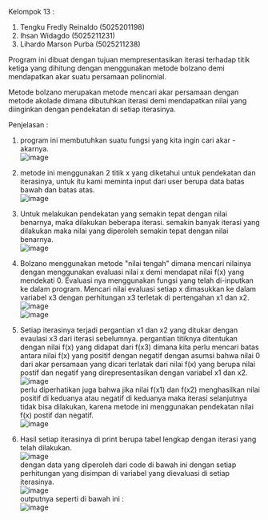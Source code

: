 Kelompok 13 :
1. Tengku Fredly Reinaldo (5025201198)
2. Ihsan Widagdo (5025211231)
3. Lihardo Marson Purba (5025211238)

Program ini dibuat dengan tujuan mempresentasikan iterasi terhadap titik ketiga yang dihitung dengan menggunakan metode bolzano demi mendapatkan akar suatu persamaan                                     polinomial.

Metode bolzano merupakan metode mencari akar persamaan dengan metode akolade dimana dibutuhkan iterasi demi mendapatkan nilai yang diinginkan dengan pendekatan di setiap iterasinya.

Penjelasan :
1. program ini membutuhkan suatu fungsi yang kita ingin cari akar - akarnya.\
![image](https://user-images.githubusercontent.com/95538168/198034154-ceb8c3aa-be2a-41f8-8468-fc6324691667.png)

2. metode ini menggunakan 2 titik x yang diketahui untuk pendekatan dan iterasinya, untuk itu kami meminta input dari user berupa data batas bawah dan batas atas.\
![image](https://user-images.githubusercontent.com/95538168/198035010-52d900c9-9b5c-498b-9052-fb2eaff8d555.png)

3. Untuk melakukan pendekatan yang semakin tepat dengan nilai benarnya, maka dilakukan beberapa iterasi. semakin banyak iterasi yang dilakukan maka nilai yang diperoleh    semakin tepat dengan nilai benarnya.
\
![image](https://user-images.githubusercontent.com/95538168/198036427-d20e3d56-45e3-4ce0-83c6-702f9706e8fd.png)

4. Bolzano menggunakan metode "nilai tengah" dimana mencari nilainya dengan menggunakan evaluasi nilai x demi mendapat nilai f(x) yang mendekati 0. Evaluasi nya            menggunakan fungsi yang telah di-inputkan ke dalam program. Mencari nilai evaluasi setiap x dimasukkan ke dalam variabel x3 dengan perhitungan x3 terletak di            pertengahan x1 dan x2.\
![image](https://user-images.githubusercontent.com/95538168/198038134-8c72cca7-600d-47d3-863d-51026b82fa0c.png)\
![image](https://user-images.githubusercontent.com/95538168/198038532-fe912700-68a3-437a-a45c-e4b0228006e5.png)

5. Setiap iterasinya terjadi pergantian x1 dan x2 yang ditukar dengan evaulasi x3 dari iterasi sebelumnya. pergantian titiknya ditentukan dengan nilai f(x) yang          didapat dari f(x3) dimana kita perlu mencari batas antara nilai f(x) yang positif dengan negatif dengan asumsi bahwa nilai 0 dari akar persamaan yang dicari            terlatak dari nilai f(x) yang berupa nilai postif dan negatif yang direpresentasikan dengan variabel x1 dan x2.\
![image](https://user-images.githubusercontent.com/95538168/198040532-b910f055-3f96-4233-a756-535ef02bd5fe.png)\
   perlu diperhatikan juga bahwa jika nilai f(x1) dan f(x2) menghasilkan nilai positif di keduanya atau negatif di keduanya maka iterasi selanjutnya tidak bisa            dilakukan, karena metode ini menggunakan pendekatan nilai f(x) postif dan negatif.\
   ![image](https://user-images.githubusercontent.com/95538168/198041228-53ee5c0e-aba9-4558-ad07-1ce8bb16fa34.png)
  
6. Hasil setiap iterasinya di print berupa tabel lengkap dengan iterasi yang telah dilakukan.\
![image](https://user-images.githubusercontent.com/95538168/198042313-621d16b6-6c25-4407-8f9e-bfe49bed1d0b.png)\
   dengan data yang diperoleh dari code di bawah ini dengan setiap perhitungan yang disimpan di variabel yang dievaluasi di setiap iterasinya.\
![image](https://user-images.githubusercontent.com/95538168/198043499-e76b8ec5-f44c-44ac-81b7-7b422fd8de80.png)\
   outputnya seperti di bawah ini :\
  ![image](https://user-images.githubusercontent.com/95538168/198042583-d19502ec-bb11-4501-b441-10bdc60a8a7b.png)
   


   



   






